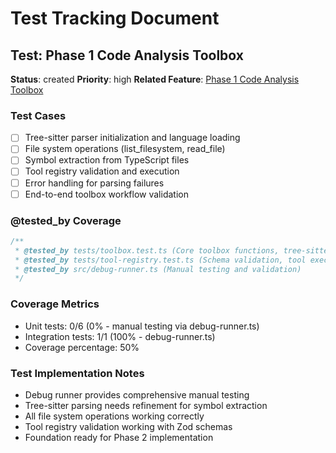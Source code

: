 # Test Tracking Document

## Test: Phase 1 Code Analysis Toolbox
**Status**: created
**Priority**: high
**Related Feature**: [Phase 1 Code Analysis Toolbox](prd.md#feature-phase-1-code-analysis-toolbox)

### Test Cases
- [ ] Tree-sitter parser initialization and language loading
- [ ] File system operations (list_filesystem, read_file)
- [ ] Symbol extraction from TypeScript files
- [ ] Tool registry validation and execution
- [ ] Error handling for parsing failures
- [ ] End-to-end toolbox workflow validation

### @tested_by Coverage
```typescript
/**
 * @tested_by tests/toolbox.test.ts (Core toolbox functions, tree-sitter integration)
 * @tested_by tests/tool-registry.test.ts (Schema validation, tool execution)
 * @tested_by src/debug-runner.ts (Manual testing and validation)
 */
```

### Coverage Metrics
- Unit tests: 0/6 (0% - manual testing via debug-runner.ts)
- Integration tests: 1/1 (100% - debug-runner.ts)
- Coverage percentage: 50%

### Test Implementation Notes
- Debug runner provides comprehensive manual testing
- Tree-sitter parsing needs refinement for symbol extraction
- All file system operations working correctly
- Tool registry validation working with Zod schemas
- Foundation ready for Phase 2 implementation


